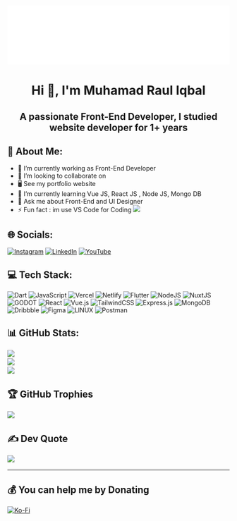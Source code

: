 <div align="center"><img src="./banner.svg" /></div>
<h1 align="center">Hi 👋, I'm Muhamad Raul Iqbal</h1>
<h2 align="center">A passionate Front-End Developer, I studied website developer for 1+ years</h2>

## 💫 About Me:
- 🔭 I’m currently working as Front-End Developer
- 👯 I’m looking to collaborate on
- 🖥️ See my portfolio website
- 🌱 I’m currently learning Vue JS, React JS , Node JS, Mongo DB
- 💬 Ask me about Front-End and UI Designer
- ⚡ Fun fact : im use VS Code for Coding
[![](https://visitcount.itsvg.in/api?id=rauliqbal&label=Profile%20Views&color=6&icon=1&pretty=false)](https://visitcount.itsvg.in)

## 🌐 Socials:
[![Instagram](https://img.shields.io/badge/Instagram-%23E4405F.svg?style=for-the-badge&logo=Instagram&logoColor=white)](https://instagram.com/raul.iqbl_) [![LinkedIn](https://img.shields.io/badge/LinkedIn-%230077B5.svg?style=for-the-badge&logo=linkedin&logoColor=white)](https://linkedin.com/in/muhamad-raul-iqbal) [![YouTube](https://img.shields.io/badge/YouTube-%23FF0000.svg?style=for-the-badge&logo=YouTube&logoColor=white)](https://youtube.com/@rauliqbal) 

## 💻 Tech Stack:
![Dart](https://img.shields.io/badge/dart-%230175C2.svg?style=for-the-badge&logo=dart&logoColor=white) ![JavaScript](https://img.shields.io/badge/javascript-%23323330.svg?style=for-the-badge&logo=javascript&logoColor=%23F7DF1E) ![Vercel](https://img.shields.io/badge/vercel-%23000000.svg?style=for-the-badge&logo=vercel&logoColor=white) ![Netlify](https://img.shields.io/badge/netlify-%23000000.svg?style=for-the-badge&logo=netlify&logoColor=#00C7B7) ![Flutter](https://img.shields.io/badge/Flutter-%2302569B.svg?style=for-the-badge&logo=Flutter&logoColor=white) ![NodeJS](https://img.shields.io/badge/node.js-6DA55F?style=for-the-badge&logo=node.js&logoColor=white) ![NuxtJS](https://img.shields.io/badge/Nuxt-black?style=for-the-badge&logo=nuxt.js&logoColor=white) ![GODOT](https://img.shields.io/badge/godot-3582bb.svg?style=for-the-badge&logo=godot-engine&logoColor=white) ![React](https://img.shields.io/badge/react-%2320232a.svg?style=for-the-badge&logo=react&logoColor=%2361DAFB) ![Vue.js](https://img.shields.io/badge/vuejs-%2335495e.svg?style=for-the-badge&logo=vuedotjs&logoColor=%234FC08D) ![TailwindCSS](https://img.shields.io/badge/tailwindcss-%2338B2AC.svg?style=for-the-badge&logo=tailwind-css&logoColor=white) ![Express.js](https://img.shields.io/badge/express.js-%23404d59.svg?style=for-the-badge&logo=express&logoColor=%2361DAFB) ![MongoDB](https://img.shields.io/badge/MongoDB-%234ea94b.svg?style=for-the-badge&logo=mongodb&logoColor=white) ![Dribbble](https://img.shields.io/badge/Dribbble-EA4C89?style=for-the-badge&logo=dribbble&logoColor=white) 	![Figma](https://img.shields.io/badge/figma-%23F24E1E.svg?style=for-the-badge&logo=figma&logoColor=white) ![LINUX](https://img.shields.io/badge/Linux-FCC624?style=for-the-badge&logo=linux&logoColor=black) ![Postman](https://img.shields.io/badge/Postman-FF6C37?style=for-the-badge&logo=postman&logoColor=white)

## 📊 GitHub Stats:
![](https://github-readme-stats.vercel.app/api?username=Rauliqbal&theme=tokyonight&hide_border=false&include_all_commits=false&count_private=false)<br/>
![](https://github-readme-streak-stats.herokuapp.com/?user=Rauliqbal&theme=tokyonight&hide_border=false)<br/>
![](https://github-readme-stats.vercel.app/api/top-langs/?username=Rauliqbal&theme=tokyonight&hide_border=false&include_all_commits=false&count_private=false&layout=compact)

## 🏆 GitHub Trophies
![](https://github-profile-trophy.vercel.app/?username=Rauliqbal&theme=tokyonight&no-frame=false&no-bg=false&margin-w=4)

## ✍️ Dev Quote
![](https://quotes-github-readme.vercel.app/api?type=horizontal&theme=radical)

---
  ## 💰 You can help me by Donating
  [![Ko-Fi](https://img.shields.io/badge/Ko--fi-F16061?style=for-the-badge&logo=ko-fi&logoColor=white)](https://ko-fi.com/rauliqbal) 
